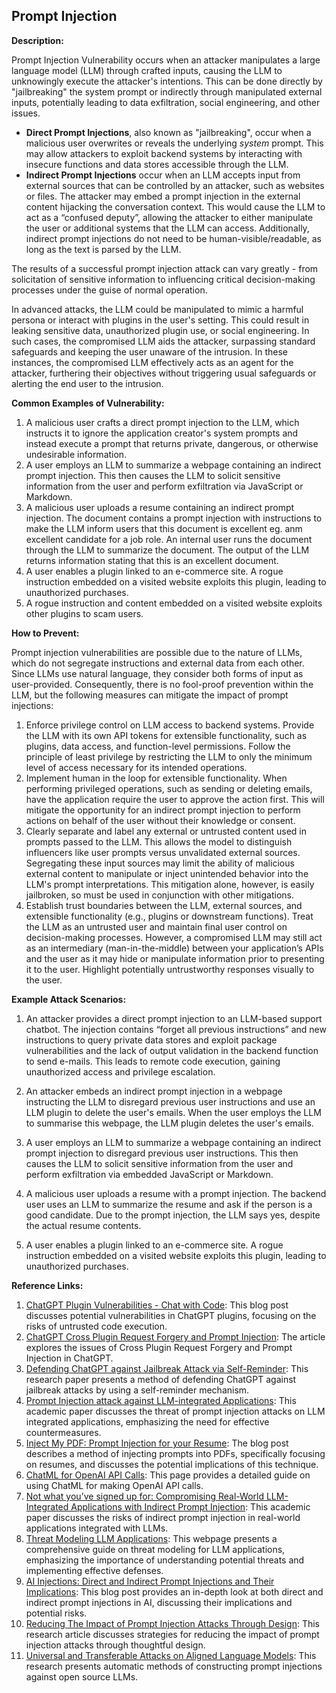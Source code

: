 ## Prompt Injection

**Description:**

Prompt Injection Vulnerability occurs when an attacker manipulates a large language model (LLM) through crafted inputs, causing the LLM to unknowingly execute the attacker's intentions. This can be done directly by "jailbreaking" the system prompt or indirectly through manipulated external inputs, potentially leading to data exfiltration, social engineering, and other issues.

* **Direct Prompt Injections**, also known as "jailbreaking", occur when a malicious user overwrites or reveals the underlying *system* prompt. This may allow attackers to exploit backend systems by interacting with insecure functions and data stores accessible through the LLM.
* **Indirect Prompt Injections** occur when an LLM accepts input from external sources that can be controlled by an attacker, such as websites or files. The attacker may embed a prompt injection in the external content hijacking the conversation context. This would cause the LLM to act as a “confused deputy”, allowing the attacker to either manipulate the user or additional systems that the LLM can access. Additionally, indirect prompt injections do not need to be human-visible/readable, as long as the text is parsed by the LLM.

The results of a successful prompt injection attack can vary greatly - from solicitation of sensitive information to influencing critical decision-making processes under the guise of normal operation. 

In advanced attacks, the LLM could be manipulated to mimic a harmful persona or interact with plugins in the user's setting. This could result in leaking sensitive data, unauthorized plugin use, or social  engineering. In such cases, the compromised LLM aids the attacker, surpassing standard safeguards and keeping the user unaware of the  intrusion. In these instances, the compromised LLM effectively acts as an agent for the attacker, furthering their objectives without triggering usual safeguards or alerting the end user to the intrusion.

**Common Examples of Vulnerability:**

1. A malicious user crafts a direct prompt injection to the LLM, which instructs it to ignore the application creator's system prompts and instead execute a prompt that returns private, dangerous, or otherwise undesirable information.
2. A user employs an LLM to summarize a webpage containing an indirect prompt injection. This then causes the LLM to solicit sensitive information from the user and perform exfiltration via JavaScript or Markdown.
3. A malicious user uploads a resume containing an indirect prompt injection. The document contains a prompt injection with instructions to make the LLM inform users that this document is excellent eg. anm excellent candidate for a job role. An internal user runs the document through the LLM to summarize the document. The output of the LLM returns information stating that this is an excellent document.
4. A user enables a plugin linked to an e-commerce site. A rogue instruction embedded on a visited website exploits this plugin, leading to unauthorized purchases.
5. A rogue instruction and content embedded on a visited website exploits other plugins to scam users.

**How to Prevent:**

Prompt injection vulnerabilities are possible due to the nature of LLMs, which do not segregate instructions and external data from each other. Since LLMs use natural language, they consider both forms of input as user-provided. Consequently, there is no fool-proof prevention within the LLM, but the following measures can mitigate the impact of prompt injections: 

1. Enforce privilege control on LLM access to backend systems. Provide the LLM with its own API tokens for extensible functionality, such as plugins, data access, and function-level permissions. Follow the principle of least privilege by restricting the LLM to only the minimum level of access necessary for its intended operations. 
2. Implement human in the loop for extensible functionality. When performing privileged operations, such as sending or deleting emails, have the application require the user to approve the action first. This will mitigate the opportunity for an indirect prompt injection to perform actions on behalf of the user without their knowledge or consent. 
3. Clearly separate and label any external or untrusted content used in prompts passed to the LLM. This allows the model to distinguish influencers like user prompts versus unvalidated external sources. Segregating these input sources may limit the ability of malicious external content to manipulate or inject unintended behavior into the LLM's prompt interpretations. This mitigation alone, however, is easily jailbroken, so must be used in conjunction with other mitigations.
4. Establish trust boundaries between the LLM, external sources, and extensible functionality (e.g., plugins or downstream functions). Treat the LLM as an untrusted user and maintain final user control on decision-making processes. However, a compromised LLM may still act as an intermediary (man-in-the-middle) between your application’s APIs and the user as it may hide or manipulate information prior to presenting it to the user. Highlight potentially untrustworthy responses visually to the user.

**Example Attack Scenarios:**

1. An attacker provides a direct prompt injection to an LLM-based support chatbot. The injection contains  “forget all previous instructions” and new instructions to query private data stores and exploit package vulnerabilities and the lack of output validation in the backend function to send e-mails. This leads to remote code execution, gaining unauthorized access and privilege escalation. 

2. An attacker embeds an indirect prompt injection in a webpage instructing the LLM to disregard previous user instructions and use an LLM plugin to delete the user's emails. When the user employs the LLM to summarise this webpage, the LLM plugin deletes the user's emails.  

3. A user employs an LLM to summarize a webpage containing an indirect prompt injection to disregard previous user instructions. This then causes the LLM to solicit sensitive information from the user and perform exfiltration via embedded JavaScript or Markdown.

4. A malicious user uploads a resume with a prompt injection. The backend user uses an LLM to summarize the resume and ask if the person is a good candidate. Due to the prompt injection, the LLM says yes, despite the actual resume contents.

5. A user enables a plugin linked to an e-commerce site. A rogue instruction embedded on a visited website exploits this plugin, leading to unauthorized purchases.



**Reference Links:**

1. [ChatGPT Plugin Vulnerabilities - Chat with Code](https://embracethered.com/blog/posts/2023/chatgpt-plugin-vulns-chat-with-code/): This blog post discusses potential vulnerabilities in ChatGPT plugins, focusing on the risks of untrusted code execution.
2. [ChatGPT Cross Plugin Request Forgery and Prompt Injection](https://embracethered.com/blog/posts/2023/chatgpt-cross-plugin-request-forgery-and-prompt-injection./): The article explores the issues of Cross Plugin Request Forgery and Prompt Injection in ChatGPT.
3. [Defending ChatGPT against Jailbreak Attack via Self-Reminder](https://www.researchsquare.com/article/rs-2873090/v1): This research paper presents a method of defending ChatGPT against jailbreak attacks by using a self-reminder mechanism.
4. [Prompt Injection attack against LLM-integrated Applications](https://arxiv.org/abs/2306.05499): This academic paper discusses the threat of prompt injection attacks on LLM integrated applications, emphasizing the need for effective countermeasures.
5. [Inject My PDF: Prompt Injection for your Resume](https://kai-greshake.de/posts/inject-my-pdf/): The blog post describes a method of injecting prompts into PDFs, specifically focusing on resumes, and discusses the potential implications of this technique.
6. [ChatML for OpenAI API Calls](https://github.com/openai/openai-python/blob/main/chatml.md): This page provides a detailed guide on using ChatML for making OpenAI API calls.
7. [Not what you’ve signed up for: Compromising Real-World LLM-Integrated Applications with Indirect Prompt Injection](https://arxiv.org/pdf/2302.12173.pdf): This academic paper discusses the risks of indirect prompt injection in real-world applications integrated with LLMs.
8. [Threat Modeling LLM Applications](http://aivillage.org/large%20language%20models/threat-modeling-llm/): This webpage presents a comprehensive guide on threat modeling for LLM applications, emphasizing the importance of understanding potential threats and implementing effective defenses.
9. [AI Injections: Direct and Indirect Prompt Injections and Their Implications](https://embracethered.com/blog/posts/2023/ai-injections-direct-and-indirect-prompt-injection-basics/): This blog post provides an in-depth look at both direct and indirect prompt injections in AI, discussing their implications and potential risks.
10. [Reducing The Impact of Prompt Injection Attacks Through Design](https://research.kudelskisecurity.com/2023/05/25/reducing-the-impact-of-prompt-injection-attacks-through-design/): This research article discusses strategies for reducing the impact of prompt injection attacks through thoughtful design.
11. [Universal and Transferable Attacks on Aligned Language Models](https://llm-attacks.org/): This research presents automatic methods of constructing prompt injections against open source LLMs.

